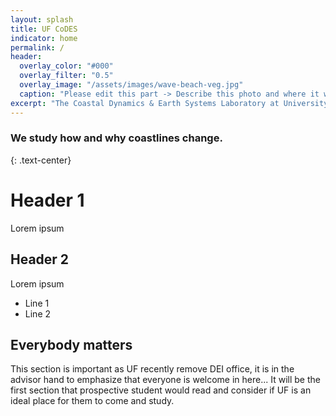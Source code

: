 ```yaml
---
layout: splash
title: UF CoDES
indicator: home
permalink: /
header:
  overlay_color: "#000"
  overlay_filter: "0.5"
  overlay_image: "/assets/images/wave-beach-veg.jpg"
  caption: "Please edit this part -> Describe this photo and where it was taken *Photo: J. Smith*"
excerpt: "The Coastal Dynamics & Earth Systems Laboratory at University of Florida"
---
```


### We study <strong>how</strong> and <strong>why</strong> coastlines change.
{: .text-center}



# Header 1

Lorem ipsum

## Header 2

Lorem ipsum
* Line 1
* Line 2

## Everybody matters

This section is important as UF recently remove DEI office, it is in the advisor hand to emphasize that everyone is welcome in here... It will be the first section that prospective student would read and consider if UF is an ideal place for them to come and study.